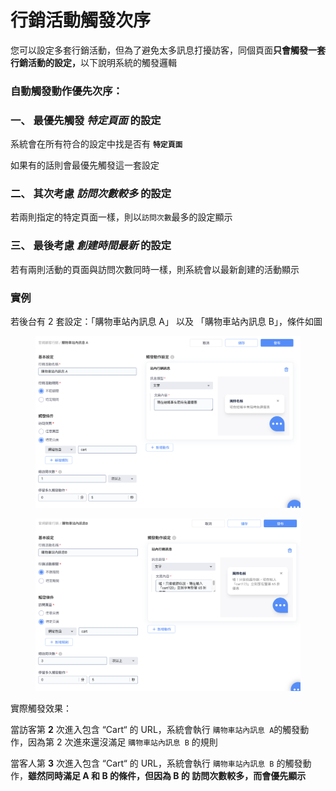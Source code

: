# 行銷活動觸發次序

您可以設定多套行銷活動，但為了避免太多訊息打擾訪客，同個頁面**只會觸發一套行銷活動的設定，**&#x4EE5;下說明系統的觸發邏輯



### 自動觸發動作優先次序：

### 一、 最優先觸發 _特定頁面_ 的設定

系統會在所有符合的設定中找是否有 **`特定頁面`**

如果有的話則會最優先觸發這一套設定



### **二、 其次考慮&#x20;**_**訪問次數較多**_**&#x20;的設定**

若兩則指定的特定頁面一樣，則以`訪問次數`最多的設定顯示



### 三、 最後考慮 _創建時間最新_ 的設定

若有兩則活動的頁面與訪問次數同時一樣，則系統會以最新創建的活動顯示



### 實例

若後台有 2 套設定：「購物車站內訊息 A」 以及 「購物車站內訊息 B」，條件如圖

<div><figure><img src="../../.gitbook/assets/截圖 2024-06-04 下午6.20.28.png" alt=""><figcaption></figcaption></figure> <figure><img src="../../.gitbook/assets/截圖 2024-06-04 下午6.20.00.png" alt=""><figcaption></figcaption></figure></div>

實際觸發效果：

當訪客第 **2** 次進入包含 “Cart“ 的 URL，系統會執行 `購物車站內訊息 A`的觸發動作，因為第 2 次進來還沒滿足 `購物車站內訊息 B` 的規則

當客人第 **3** 次進入包含 “Cart“ 的 URL，系統會執行 `購物車站內訊息 B` 的觸發動作，**雖然同時滿足 A 和 B 的條件，但因為 B 的 訪問次數較多，而會優先顯示**

